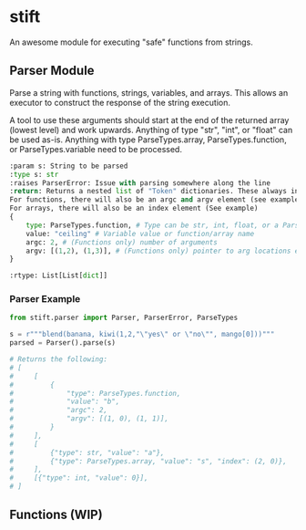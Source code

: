 # stift

An awesome module for executing "safe" functions from strings.

## Parser Module

Parse a string with functions, strings, variables, and arrays. This allows an executor to
construct the response of the string execution.

A tool to use these arguments should start at the end of the returned array (lowest level)
and work upwards. Anything of type "str", "int", or "float" can be used as-is. Anything
with type ParseTypes.array, ParseTypes.function, or ParseTypes.variable need to be processed.

```python
:param s: String to be parsed
:type s: str
:raises ParserError: Issue with parsing somewhere along the line
:return: Returns a nested list of "Token" dictionaries. These always include a value and a type.
For functions, there will also be an argc and argv element (see example)
For arrays, there will also be an index element (See example)
{
    type: ParseTypes.function, # Type can be str, int, float, or a ParseTypes element
    value: "ceiling" # Variable value or function/array name
    argc: 2, # (Functions only) number of arguments
    argv: [(1,2), (1,3)], # (Functions only) pointer to arg locations e.g. parsed[1][2]
}

:rtype: List[List[dict]]
```

### Parser Example

```python
from stift.parser import Parser, ParserError, ParseTypes

s = r"""blend(banana, kiwi(1,2,"\"yes\" or \"no\"", mango[0]))"""
parsed = Parser().parse(s)

# Returns the following:
# [
#     [
#         {
#             "type": ParseTypes.function,
#             "value": "b",
#             "argc": 2,
#             "argv": [(1, 0), (1, 1)],
#         }
#     ],
#     [
#         {"type": str, "value": "a"},
#         {"type": ParseTypes.array, "value": "s", "index": (2, 0)},
#     ],
#     [{"type": int, "value": 0}],
# ]
```

## Functions (WIP)
